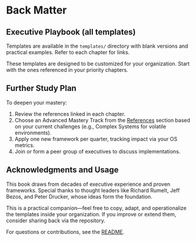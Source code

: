 # Back Matter

## Executive Playbook (all templates)

Templates are available in the `templates/` directory with blank versions and practical examples. Refer to each chapter for links.

These templates are designed to be customized for your organization. Start with the ones referenced in your priority chapters.

## Further Study Plan
To deepen your mastery:
1. Review the references linked in each chapter.
2. Choose an Advanced Mastery Track from the [References](executive_leadership_301_references.md) section based on your current challenges (e.g., Complex Systems for volatile environments).
3. Apply one new framework per quarter, tracking impact via your OS metrics.
4. Join or form a peer group of executives to discuss implementations.

## Acknowledgments and Usage
This book draws from decades of executive experience and proven frameworks. Special thanks to thought leaders like Richard Rumelt, Jeff Bezos, and Peter Drucker, whose ideas form the foundation.

This is a practical companion—feel free to copy, adapt, and operationalize the templates inside your organization. If you improve or extend them, consider sharing back via the repository.

For questions or contributions, see the [README](README.md).


